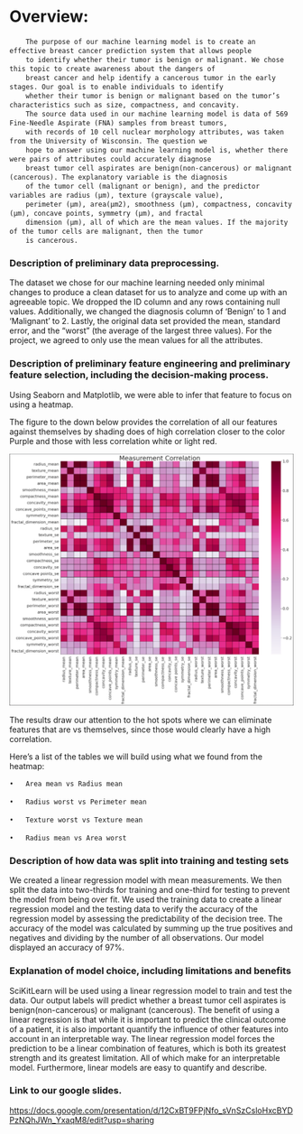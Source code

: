 # Overview:
        The purpose of our machine learning model is to create an effective breast cancer prediction system that allows people 
        to identify whether their tumor is benign or malignant. We chose this topic to create awareness about the dangers of 
        breast cancer and help identify a cancerous tumor in the early stages. Our goal is to enable individuals to identify 
        whether their tumor is benign or malignant based on the tumor’s characteristics such as size, compactness, and concavity. 
        The source data used in our machine learning model is data of 569 Fine-Needle Aspirate (FNA) samples from breast tumors, 
        with records of 10 cell nuclear morphology attributes, was taken from the University of Wisconsin. The question we 
        hope to answer using our machine learning model is, whether there were pairs of attributes could accurately diagnose 
        breast tumor cell aspirates are benign(non-cancerous) or malignant (cancerous). The explanatory variable is the diagnosis 
        of the tumor cell (malignant or benign), and the predictor variables are radius (µm), texture (grayscale value), 
        perimeter (µm), area(µm2), smoothness (µm), compactness, concavity (µm), concave points, symmetry (µm), and fractal 
        dimension (µm), all of which are the mean values. If the majority of the tumor cells are malignant, then the tumor 
        is cancerous.


### Description of preliminary data preprocessing.

The dataset we chose for our machine learning needed only minimal changes to produce a clean dataset for us to analyze and come up with an agreeable topic. We dropped the ID column and any rows containing null values. Additionally, we changed the diagnosis column of ‘Benign’ to 1 and ‘Malignant’ to 2. Lastly, the original data set provided the mean, standard error, and the “worst” (the average of the largest three values). For the project, we agreed to only use the mean values for all the attributes. 

### Description of preliminary feature engineering and preliminary feature selection, including the decision-making process.

Using Seaborn and Matplotlib, we were able to infer that feature to focus on using a heatmap. 

The figure to the down below provides the correlation of all our features against themselves by shading does of high correlation closer to the color Purple and those with less correlation white or light red. 

![](Resources/Corr_plot.PNG)

The results draw our attention to the hot spots where we can eliminate features that are vs themselves, since those would clearly have a high correlation. 

Here’s a list of the tables we will build using what we found from the heatmap:

    •	Area mean vs Radius mean
    
    •	Radius worst vs Perimeter mean
    
    •	Texture worst vs Texture mean
    
    •	Radius mean vs Area worst

### Description of how data was split into training and testing sets

We created a linear regression model with mean measurements. We then split the data into two-thirds for training and one-third for testing to prevent the model from being over fit. We used the training data to create a linear regression model and the testing data to verify the accuracy of the regression model by assessing the predictability of the decision tree. The accuracy of the model was calculated by summing up the true positives and negatives and dividing by the number of all observations. Our model displayed an accuracy of 97%.

### Explanation of model choice, including limitations and benefits

SciKitLearn will be used using a linear regression model to train and test the data. Our output labels will predict whether a breast tumor cell aspirates is benign(non-cancerous) or malignant (cancerous). The benefit of using a linear regression is that while it is important to predict the clinical outcome of a patient, it is also important quantify the influence of other features into account in an interpretable way. The linear regression model forces the prediction to be a linear combination of features, which is both its greatest strength and its greatest limitation. All of which make for an interpretable model. Furthermore, linear models are easy to quantify and describe. 
 
### Link to our google slides. 
https://docs.google.com/presentation/d/12CxBT9FPjNfo_sVnSzCsloHxcBYDPzNQhJWn_YxaqM8/edit?usp=sharing
